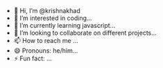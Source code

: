 - 👋 Hi, I’m @krishnakhad
- 👀 I’m interested in coding...
- 🌱 I’m currently learning javascript...
- 💞️ I’m looking to collaborate on different projects...
- 📫 How to reach me ...
- 😄 Pronouns: he/him...
- ⚡ Fun fact: ...

<!---
krishnakhad/krishnakhad is a ✨ special ✨ repository because its `README.md` (this file) appears on your GitHub profile.
You can click the Preview link to take a look at your changes.
--->
